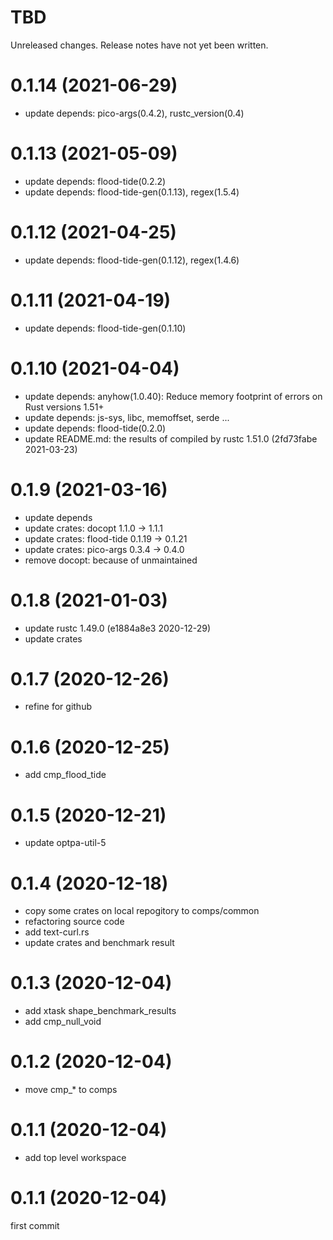 TBD
===
Unreleased changes. Release notes have not yet been written.

0.1.14 (2021-06-29)
=====

* update depends: pico-args(0.4.2), rustc_version(0.4)

0.1.13 (2021-05-09)
=====

* update depends: flood-tide(0.2.2)
* update depends: flood-tide-gen(0.1.13), regex(1.5.4)

0.1.12 (2021-04-25)
=====

* update depends: flood-tide-gen(0.1.12), regex(1.4.6)

0.1.11 (2021-04-19)
=====

* update depends: flood-tide-gen(0.1.10)

0.1.10 (2021-04-04)
=====

* update depends: anyhow(1.0.40): Reduce memory footprint of errors on Rust versions 1.51+
* update depends: js-sys, libc, memoffset, serde ...
* update depends: flood-tide(0.2.0)
* update README.md: the results of compiled by rustc 1.51.0 (2fd73fabe 2021-03-23)

0.1.9 (2021-03-16)
=====

* update depends
* update crates: docopt 1.1.0 -> 1.1.1
* update crates: flood-tide 0.1.19 -> 0.1.21
* update crates: pico-args 0.3.4 -> 0.4.0
* remove docopt: because of unmaintained

0.1.8 (2021-01-03)
=====

* update rustc 1.49.0 (e1884a8e3 2020-12-29)
* update crates

0.1.7 (2020-12-26)
=====

* refine for github

0.1.6 (2020-12-25)
=====

* add cmp_flood_tide

0.1.5 (2020-12-21)
=====

* update optpa-util-5

0.1.4 (2020-12-18)
=====

* copy some crates on local repogitory to comps/common
* refactoring source code
* add text-curl.rs
* update crates and benchmark result

0.1.3 (2020-12-04)
=====

* add xtask shape_benchmark_results
* add cmp_null_void

0.1.2 (2020-12-04)
=====

* move cmp_* to comps

0.1.1 (2020-12-04)
=====

* add top level workspace

0.1.1 (2020-12-04)
=====
first commit
